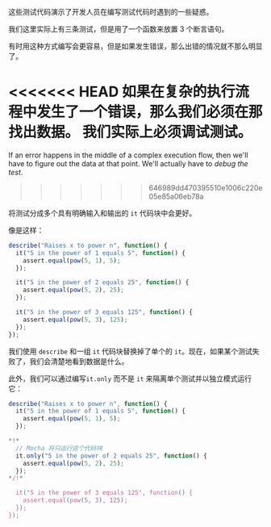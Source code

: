 这些测试代码演示了开发人员在编写测试代码时遇到的一些疑惑。

我们这里实际上有三条测试，但是用了一个函数来放置 3 个断言语句。

有时用这种方式编写会更容易，但是如果发生错误，那么出错的情况就不那么明显了。

<<<<<<< HEAD
如果在复杂的执行流程中发生了一个错误，那么我们必须在那找出数据。 我们实际上必须**调试测试**。
=======
If an error happens in the middle of a complex execution flow, then we'll have to figure out the data at that point. We'll actually have to *debug the test*.
>>>>>>> 646989dd470395510e1006c220e05e85a06eb78a

将测试分成多个具有明确输入和输出的 `it` 代码块中会更好。

像是这样：
```js
describe("Raises x to power n", function() {
  it("5 in the power of 1 equals 5", function() {
    assert.equal(pow(5, 1), 5);
  });

  it("5 in the power of 2 equals 25", function() {
    assert.equal(pow(5, 2), 25);
  });

  it("5 in the power of 3 equals 125", function() {
    assert.equal(pow(5, 3), 125);
  });
});
```

我们使用 `describe` 和一组 `it` 代码块替换掉了单个的 `it`。现在，如果某个测试失败了，我们会清楚地看到数据是什么。

此外，我们可以通过编写`it.only` 而不是 `it` 来隔离单个测试并以独立模式运行它：


```js
describe("Raises x to power n", function() {
  it("5 in the power of 1 equals 5", function() {
    assert.equal(pow(5, 1), 5);
  });

*!*
  // Mocha 将只运行这个代码块
  it.only("5 in the power of 2 equals 25", function() {
    assert.equal(pow(5, 2), 25);
  });
*/!*

  it("5 in the power of 3 equals 125", function() {
    assert.equal(pow(5, 3), 125);
  });
});
```
